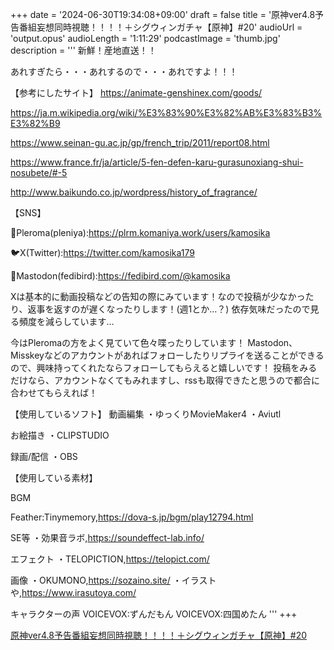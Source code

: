 +++
date = '2024-06-30T19:34:08+09:00'
draft = false
title = '原神ver4.8予告番組妄想同時視聴！！！！＋シグウィンガチャ【原神】#20'
audioUrl = 'output.opus'
audioLength = '1:11:29'
podcastImage = 'thumb.jpg'
description = '''
新鮮！産地直送！！

あれすぎたら・・・あれするので・・・あれですよ！！！

【参考にしたサイト】
https://animate-genshinex.com/goods/

https://ja.m.wikipedia.org/wiki/%E3%83%90%E3%82%AB%E3%83%B3%E3%82%B9

https://www.seinan-gu.ac.jp/gp/french_trip/2011/report08.html

https://www.france.fr/ja/article/5-fen-defen-karu-gurasunoxiang-shui-nosubete/#-5

http://www.baikundo.co.jp/wordpress/history_of_fragrance/

【SNS】

🪻Pleroma(pleniya):https://plrm.komaniya.work/users/kamosika

🐦X(Twitter):https://twitter.com/kamosika179 

🐘Mastodon(fedibird):https://fedibird.com/@kamosika

Xは基本的に動画投稿などの告知の際にみています！なので投稿が少なかったり、返事を返すのが遅くなったりします！(週1とか…？)
依存気味だったので見る頻度を減らしています…

今はPleromaの方をよく見ていて色々喋ったりしています！
Mastodon、Misskeyなどのアカウントがあればフォローしたりリプライを送ることができるので、興味持ってくれたならフォローしてもらえると嬉しいです！
投稿をみるだけなら、アカウントなくてもみれますし、rssも取得できたと思うので都合に合わせてもらえれば！

【使用しているソフト】
動画編集
・ゆっくりMovieMaker4
・Aviutl

お絵描き
・CLIPSTUDIO

録画/配信
・OBS

【使用している素材】

BGM

Feather:Tinymemory,https://dova-s.jp/bgm/play12794.html

SE等
・効果音ラボ,https://soundeffect-lab.info/

エフェクト
・TELOPICTION,https://telopict.com/

画像
・OKUMONO,https://sozaino.site/
・イラストや,https://www.irasutoya.com/

キャラクターの声
VOICEVOX:ずんだもん
VOICEVOX:四国めたん
'''
+++

[原神ver4.8予告番組妄想同時視聴！！！！＋シグウィンガチャ【原神】#20](https://youtu.be/Vb0-kGCNSFM)

